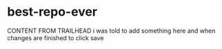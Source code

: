 # best-repo-ever
CONTENT FROM TRAILHEAD
i was told to add something here and when changes are finished to click save
